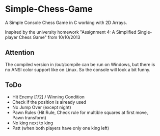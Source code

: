 # Simple-Chess-Game

A Simple Console Chess Game in C working with 2D Arrays.

Inspired by the university homework "Assignment 4: A Simplified Single-player Chess Game" from 10/10/2013

## Attention

The compiled version in /out/compile can be run on Windows, but there is no ANSI color support like on Linux. 
So the console will look a bit funny.

## ToDo

- Hit Enemy [1/2] / Winning Condition
- Check if the position is already used
- No Jump Over (except night)
- Pawn Rules (Hit Rule, Check rule for multible squares at first move, Pawn transform)
- No king next to king
- Patt (when both players have only one king left)
